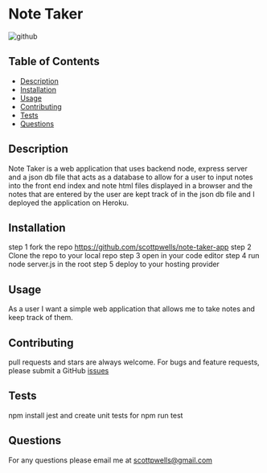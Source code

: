 # Note Taker
  
  ![github](https://img.shields.io/badge/license-MIT-blue.svg)

  ## Table of Contents
  * [Description](#description)
  * [Installation](#installation)
  * [Usage](#usage)
  * [Contributing](#contributing)
  * [Tests](#tests)
  * [Questions](#questions)
 

  ## Description
  Note Taker is a web application that uses backend node, express server and a json db file that acts as a database
  to allow for a user to input notes into the front end index and note html files displayed in a browser and the notes that are entered by the user are kept track of in the json db file and I deployed the application on Heroku.

  ## Installation
  step 1 fork the repo https://github.com/scottpwells/note-taker-app
  step 2 Clone the repo to your local repo
  step 3 open in your code editor
  step 4 run node server.js in the root
  step 5 deploy to your hosting provider
  
  ## Usage
  As a user I want a simple web application that allows me to take notes and keep track of them.

  ## Contributing
  pull requests and stars are always welcome. For bugs and feature requests, please submit a GitHub [issues](https://github.com/scottpwells/note-taker-app/issues)

  ## Tests
  npm install jest and create unit tests for npm run test
  
  ## Questions
  For any questions please email me at scottpwells@gmail.com 
